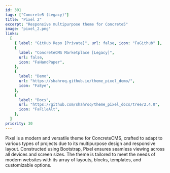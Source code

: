 ```yaml
---
id: 301
tags: ["Concrete5 (Legacy)"]
title: "Pixel 2"
excerpt: "Responsive multipurpose theme for Concrete5"
image: "pixel_2.png"
links:
  [
    { label: "GitHub Repo [Private]", url: false, icon: "FaGithub" },
    {
      label: "ConcreteCMS Marketplace [Legacy]",
      url: false,
      icon: "FaHandPaper",
    },
    {
      label: "Demo",
      url: "https://shahroq.github.io/theme_pixel_demo/",
      icon: "FaEye",
    },
    {
      label: "Docs",
      url: "https://github.com/shahroq/theme_pixel_docs/tree/2.4.0",
      icon: "FaFileAlt",
    },
  ]
priority: 30
---
```


Pixel is a modern and versatile theme for ConcreteCMS, crafted to adapt to various types of projects due to its multipurpose design and responsive layout. Constructed using Bootstrap, Pixel ensures seamless viewing across all devices and screen sizes. The theme is tailored to meet the needs of modern websites with its array of layouts, blocks, templates, and customizable options.
